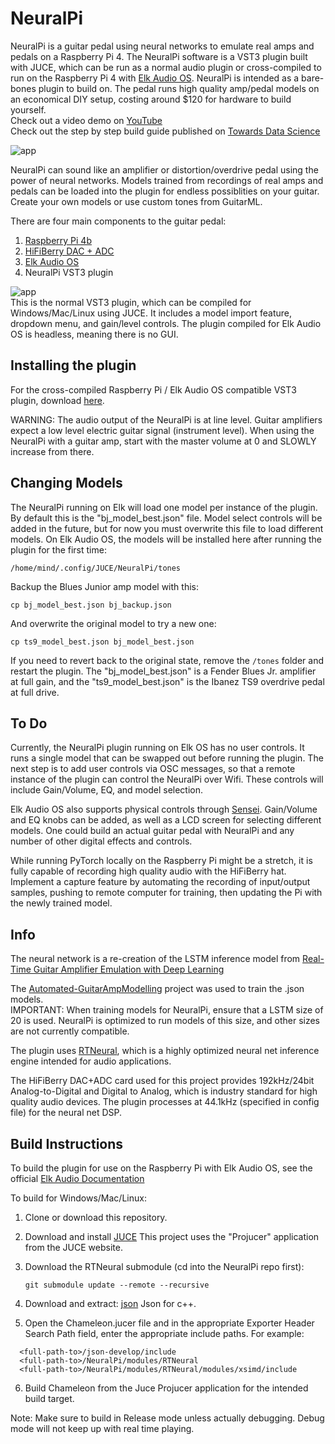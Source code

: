 # NeuralPi

NeuralPi is a guitar pedal using neural networks to emulate real amps and pedals on a Raspberry Pi 4. The NeuralPi software is a VST3 plugin built with JUCE, which can be run as a normal audio plugin or cross-compiled to run on the Raspberry Pi 4 with [Elk Audio OS](https://elk.audio/). NeuralPi is intended as a bare-bones plugin to build on. The pedal runs high quality amp/pedal models on an economical DIY setup, costing around $120 for hardware to build yourself. <br>
Check out a video demo on [YouTube](https://www.youtube.com/watch?v=_3zFD6h6Wrc)<br>
Check out the step by step build guide published on [Towards Data Science](https://towardsdatascience.com/neural-networks-for-real-time-audio-raspberry-pi-guitar-pedal-bded4b6b7f31)

![app](https://github.com/GuitarML/NeuralPi/blob/main/resources/rpi_pic.jpg)

NeuralPi can sound like an amplifier or distortion/overdrive pedal using the power of neural networks. Models trained from recordings of real amps and pedals can be loaded into the plugin for endless possiblities on your guitar. Create your own models or use custom tones from GuitarML.

There are four main components to the guitar pedal:

1. [Raspberry Pi 4b](https://www.raspberrypi.org/products/raspberry-pi-4-model-b/)
2. [HiFiBerry DAC + ADC](https://www.hifiberry.com/shop/boards/hifiberry-dac-adc/)
3. [Elk Audio OS](https://elk.audio/)
4. NeuralPi VST3 plugin

![app](https://github.com/GuitarML/NeuralPi/blob/main/resources/neuralpi_pic.jpg)
<br>This is the normal VST3 plugin, which can be compiled for Windows/Mac/Linux using JUCE. It includes a model import feature, dropdown menu, and gain/level controls. The plugin compiled for Elk Audio OS is headless, meaning there is no GUI.

## Installing the plugin

For the cross-compiled Raspberry Pi / Elk Audio OS compatible VST3 plugin, download [here](https://github.com/GuitarML/NeuralPi/releases/tag/v1.0).

WARNING: The audio output of the NeuralPi is at line level. Guitar amplifiers expect a low level electric guitar signal (instrument level). When using the NeuralPi with a guitar amp, start with the master volume at 0 and SLOWLY increase from there. 

## Changing Models

The NeuralPi running on Elk will load one model per instance of the plugin. By default this is the "bj_model_best.json" file. Model select controls will be added in the future, but for now you must overwrite this file to load different models. On Elk Audio OS, the models will be installed here after running the plugin for the first time:

```/home/mind/.config/JUCE/NeuralPi/tones```

Backup the Blues Junior amp model with this:

```cp bj_model_best.json bj_backup.json```

And overwrite the original model to try a new one:

```cp ts9_model_best.json bj_model_best.json```

If you need to revert back to the original state, remove the ```/tones``` folder and restart the plugin. The "bj_model_best.json" is a Fender Blues Jr. amplifier at full gain, and the "ts9_model_best.json" is the Ibanez TS9 overdrive pedal at full drive.

## To Do

Currently, the NeuralPi plugin running on Elk OS has no user controls. It runs a single model that can be swapped out before running the plugin. The next step is to add user controls via OSC messages, so that a remote instance of the plugin can control the NeuralPi over Wifi. These controls will include Gain/Volume, EQ, and model selection. 

Elk Audio OS also supports physical controls through [Sensei](https://github.com/elk-audio/sensei). Gain/Volume and EQ knobs can be added, as well as a LCD screen for selecting different models. One could build an actual guitar pedal with NeuralPi and any number of other digital effects and controls.

While running PyTorch locally on the Raspberry Pi might be a stretch, it is fully capable of recording high quality audio with the HiFiBerry hat. Implement a capture feature by automating the recording of input/output samples, pushing to remote computer for training, then updating the Pi with the newly trained model.

## Info
The neural network is a re-creation of the LSTM inference model from [Real-Time Guitar Amplifier Emulation with Deep Learning](https://www.mdpi.com/2076-3417/10/3/766/htm)

The [Automated-GuitarAmpModelling](https://github.com/Alec-Wright/Automated-GuitarAmpModelling) project was used to train the .json models.<br>
IMPORTANT: When training models for NeuralPi, ensure that a LSTM size of 20 is used. NeuralPi is optimized to run models of this size, and other sizes are not currently compatible.

The plugin uses [RTNeural](https://github.com/jatinchowdhury18/RTNeural), which is a highly optimized neural net inference engine intended for audio applications. 

The HiFiBerry DAC+ADC card used for this project provides 192kHz/24bit Analog-to-Digital and Digital to Analog, which is industry standard for high quality audio devices. The plugin processes at 44.1kHz (specified in config file) for the neural net DSP. 

## Build Instructions

To build the plugin for use on the Raspberry Pi with Elk Audio OS, see the official [Elk Audio Documentation](https://elk-audio.github.io/elk-docs/html/documents/building_plugins_for_elk.html#vst-plugins-using-juce)

To build for Windows/Mac/Linux:

1. Clone or download this repository.
2. Download and install [JUCE](https://juce.com/) This project uses the "Projucer" application from the JUCE website. 
3. Download the RTNeural submodule (cd into the NeuralPi repo first):
   
   ```git submodule update --remote --recursive```
   
4. Download and extract: [json](https://github.com/nlohmann/json) Json for c++.
5. Open the Chameleon.jucer file and in the appropriate Exporter Header Search Path field, enter the appropriate include paths.
   For example:

```
  <full-path-to>/json-develop/include
  <full-path-to>/NeuralPi/modules/RTNeural
  <full-path-to>/NeuralPi/modules/RTNeural/modules/xsimd/include
```
6. Build Chameleon from the Juce Projucer application for the intended build target. 

Note: Make sure to build in Release mode unless actually debugging. Debug mode will not keep up with real time playing.
